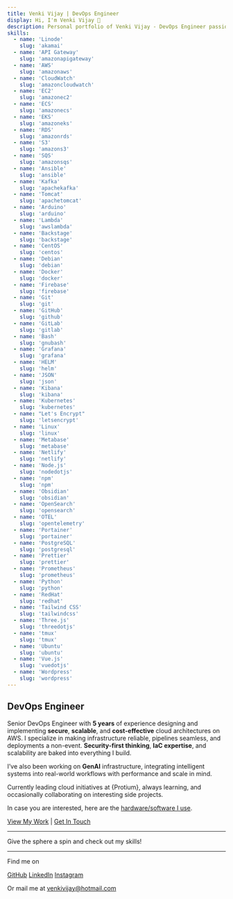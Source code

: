 ```yaml
---
title: Venki Vijay | DevOps Engineer
display: Hi, I'm Venki Vijay 👋
description: Personal portfolio of Venki Vijay - DevOps Engineer passionate about building innovative solutions
skills:
  - name: 'Linode'
    slug: 'akamai'
  - name: 'API Gateway'
    slug: 'amazonapigateway'
  - name: 'AWS'
    slug: 'amazonaws'
  - name: 'CloudWatch'
    slug: 'amazoncloudwatch'
  - name: 'EC2'
    slug: 'amazonec2'
  - name: 'ECS'
    slug: 'amazonecs'
  - name: 'EKS'
    slug: 'amazoneks'
  - name: 'RDS'
    slug: 'amazonrds'
  - name: 'S3'
    slug: 'amazons3'
  - name: 'SQS'
    slug: 'amazonsqs'
  - name: 'Ansible'
    slug: 'ansible'
  - name: 'Kafka'
    slug: 'apachekafka'
  - name: 'Tomcat'
    slug: 'apachetomcat'
  - name: 'Arduino'
    slug: 'arduino'
  - name: 'Lambda'
    slug: 'awslambda'
  - name: 'Backstage'
    slug: 'backstage'
  - name: 'CentOS'
    slug: 'centos'
  - name: 'Debian'
    slug: 'debian'
  - name: 'Docker'
    slug: 'docker'
  - name: 'Firebase'
    slug: 'firebase'
  - name: 'Git'
    slug: 'git'
  - name: 'GitHub'
    slug: 'github'
  - name: 'GitLab'
    slug: 'gitlab'
  - name: 'Bash'
    slug: 'gnubash'
  - name: 'Grafana'
    slug: 'grafana'
  - name: 'HELM'
    slug: 'helm'
  - name: 'JSON'
    slug: 'json'
  - name: 'Kibana'
    slug: 'kibana'
  - name: 'Kubernetes'
    slug: 'kubernetes'
  - name: "Let's Encrypt"
    slug: 'letsencrypt'
  - name: 'Linux'
    slug: 'linux'
  - name: 'Metabase'
    slug: 'metabase'
  - name: 'Netlify'
    slug: 'netlify'
  - name: 'Node.js'
    slug: 'nodedotjs'
  - name: 'npm'
    slug: 'npm'
  - name: 'Obsidian'
    slug: 'obsidian'
  - name: 'OpenSearch'
    slug: 'opensearch'
  - name: 'OTEL'
    slug: 'opentelemetry'
  - name: 'Portainer'
    slug: 'portainer'
  - name: 'PostgreSQL'
    slug: 'postgresql'
  - name: 'Prettier'
    slug: 'prettier'
  - name: 'Prometheus'
    slug: 'prometheus'
  - name: 'Python'
    slug: 'python'
  - name: 'RedHat'
    slug: 'redhat'
  - name: 'Tailwind CSS'
    slug: 'tailwindcss'
  - name: 'Three.js'
    slug: 'threedotjs'
  - name: 'tmux'
    slug: 'tmux'
  - name: 'Ubuntu'
    slug: 'ubuntu'
  - name: 'Vue.js'
    slug: 'vuedotjs'
  - name: 'Wordpress'
    slug: 'wordpress'
---
```


## DevOps Engineer

Senior DevOps Engineer with **5 years** of experience designing and implementing **secure**, **scalable**, and **cost-effective** cloud architectures on AWS.
I specialize in making infrastructure reliable, pipelines seamless, and deployments a non-event. **Security-first thinking**, **IaC expertise**, and scalability are baked into everything I build.

I’ve also been working on **GenAI** infrastructure, integrating intelligent systems into real-world workflows with performance and scale in mind.

Currently leading cloud initiatives at {Protium}, always learning, and occasionally collaborating on interesting side projects.

In case you are interested, here are the [hardware/software I use](/use).

[View My Work](/projects) | [Get In Touch](/chat)

---

Give the sphere a spin and check out my skills!

<SkillCloud :skills="frontmatter.skills" />

---

Find me on

<p flex="~ gap-2 wrap" class="mt--2!">
  <a href="https://github.com/venkivijay" target="_blank"><span op75 i-simple-icons-github /> GitHub</a>
  <a href="https://linkedin.com/in/venkivijay" target="_blank"><span op75 i-simple-icons-linkedin /> LinkedIn</a>
  <a href="https://www.instagram.com/venki.vj" target="_blank"><span op75 i-simple-icons-instagram /> Instagram</a>
</p>

Or mail me at <span font-mono>venkivijay@hotmail.com</span>
